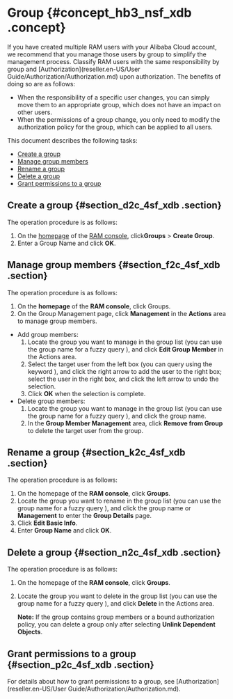 # Group {#concept_hb3_nsf_xdb .concept}

If you have created multiple RAM users with your Alibaba Cloud account, we recommend that you manage those users by group to simplify the management process. Classify RAM users with the same responsibility by group and [Authorization](reseller.en-US/User Guide/Authorization/Authorization.md) upon authorization. The benefits of doing so are as follows:

-   When the responsibility of a specific user changes, you can simply move them to an appropriate group, which does not have an impact on other users.
-   When the permissions of a group change, you only need to modify the authorization policy for the group, which can be applied to all users.

This document describes the following tasks:

-   [Create a group](#section_d2c_4sf_xdb)
-   [Manage group members](#section_f2c_4sf_xdb)
-   [Rename a group](#section_k2c_4sf_xdb)
-   [Delete a group](#section_n2c_4sf_xdb)
-   [Grant permissions to a group](#section_p2c_4sf_xdb)

## Create a group {#section_d2c_4sf_xdb .section}

The operation procedure is as follows:

1.  On the [homepage](https://partners-intl.console.aliyun.com/#/ram) of the [RAM console](https://partners-ram.console.aliyun.com/), click**Groups** \> **Create Group**.
2.  Enter a Group Name and click **OK**.

## Manage group members {#section_f2c_4sf_xdb .section}

The operation procedure is as follows:

1.  On the **homepage** of the **RAM console**, click Groups.
2.  On the Group Management page, click **Management** in the **Actions** area to manage group members.

-   Add group members:
    1.  Locate the group you want to manage in the group list \(you can use the group name for a fuzzy query \), and click **Edit Group Member** in the Actions area.
    2.  Select the target user from the left box \(you can query using the keyword \), and click the right arrow to add the user to the right box; select the user in the right box, and click the left arrow to undo the selection.
    3.  Click **OK** when the selection is complete.
-   Delete group members:
    1.  Locate the group you want to manage in the group list \(you can use the group name for a fuzzy query \), and click the group name.
    2.  In the **Group Member Management** area, click **Remove from Group** to delete the target user from the group.

## Rename a group {#section_k2c_4sf_xdb .section}

The operation procedure is as follows:

1.  On the homepage of the **RAM console**, click **Groups**.
2.  Locate the group you want to rename in the group list \(you can use the group name for a fuzzy query \), and click the group name or **Management** to enter the **Group Details** page.
3.  Click **Edit Basic Info**.
4.  Enter **Group Name** and click **OK**.

## Delete a group {#section_n2c_4sf_xdb .section}

The operation procedure is as follows:

1.  On the homepage of the **RAM console**, click **Groups**.
2.  Locate the group you want to delete in the group list \(you can use the group name for a fuzzy query \), and click **Delete** in the Actions area.

    **Note:** If the group contains group members or a bound authorization policy, you can delete a group only after selecting **Unlink Dependent Objects**.


## Grant permissions to a group {#section_p2c_4sf_xdb .section}

For details about how to grant permissions to a group, see [Authorization](reseller.en-US/User Guide/Authorization/Authorization.md).

